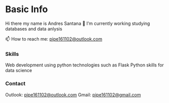 # Basic Info
Hi there my name is Andres Santana
🔭 I’m currently working studying databases and data anlysis

📫 How to reach me: pipe161102@outlook.com
### Skills
Web development using python technologies such as Flask
Python skills for data science
### Contact
Outlook: pipe161102@outlook.com
Gmail: pipe161102@gmail.com
<!---
shewart16/shewart16 is a ✨ special ✨ repository because its `README.md` (this file) appears on your GitHub profile.
You can click the Preview link to take a look at your changes.
--->
